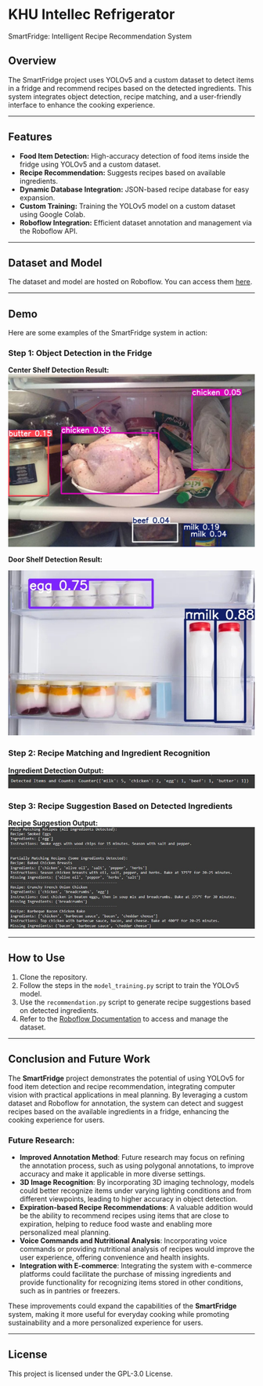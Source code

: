 # KHU Intellec Refrigerator
SmartFridge: Intelligent Recipe Recommendation System

## Overview
The SmartFridge project uses YOLOv5 and a custom dataset to detect items in a fridge and recommend recipes based on the detected ingredients. This system integrates object detection, recipe matching, and a user-friendly interface to enhance the cooking experience.

---

## Features
- **Food Item Detection:** High-accuracy detection of food items inside the fridge using YOLOv5 and a custom dataset.
- **Recipe Recommendation:** Suggests recipes based on available ingredients.
- **Dynamic Database Integration:** JSON-based recipe database for easy expansion.
- **Custom Training:** Training the YOLOv5 model on a custom dataset using Google Colab.
- **Roboflow Integration:** Efficient dataset annotation and management via the Roboflow API.

---

## Dataset and Model
The dataset and model are hosted on Roboflow. You can access them [here](https://universe.roboflow.com/capstoneproject-yly17/fridge_roboflow).

---

## Demo
Here are some examples of the SmartFridge system in action:

### Step 1: Object Detection in the Fridge
**Center Shelf Detection Result:**
![Center Shelf Detection](demo_result/center_shelf_demo_result.jpg)

**Door Shelf Detection Result:**

![Door Shelf Detection](demo_result/door_shelf_demo_result.jpg)

### Step 2: Recipe Matching and Ingredient Recognition
**Ingredient Detection Output:**
![Ingredient Output](demo_result/demo_ingredient_output.png)

### Step 3: Recipe Suggestion Based on Detected Ingredients
**Recipe Suggestion Output:**
![Recipe Output](demo_result/demo_receipe_output.jpg)

---

## How to Use
1. Clone the repository.
2. Follow the steps in the `model_training.py` script to train the YOLOv5 model.
3. Use the `recommendation.py` script to generate recipe suggestions based on detected ingredients.
4. Refer to the [Roboflow Documentation](https://roboflow.com) to access and manage the dataset.

---

## Conclusion and Future Work

The **SmartFridge** project demonstrates the potential of using YOLOv5 for food item detection and recipe recommendation, integrating computer vision with practical applications in meal planning. By leveraging a custom dataset and Roboflow for annotation, the system can detect and suggest recipes based on the available ingredients in a fridge, enhancing the cooking experience for users.

### Future Research:
- **Improved Annotation Method**: Future research may focus on refining the annotation process, such as using polygonal annotations, to improve accuracy and make it applicable in more diverse settings.
- **3D Image Recognition**: By incorporating 3D imaging technology, models could better recognize items under varying lighting conditions and from different viewpoints, leading to higher accuracy in object detection.
- **Expiration-based Recipe Recommendations**: A valuable addition would be the ability to recommend recipes using items that are close to expiration, helping to reduce food waste and enabling more personalized meal planning.
- **Voice Commands and Nutritional Analysis**: Incorporating voice commands or providing nutritional analysis of recipes would improve the user experience, offering convenience and health insights.
- **Integration with E-commerce**: Integrating the system with e-commerce platforms could facilitate the purchase of missing ingredients and provide functionality for recognizing items stored in other conditions, such as in pantries or freezers.

These improvements could expand the capabilities of the **SmartFridge** system, making it more useful for everyday cooking while promoting sustainability and a more personalized experience for users.


---

## License
This project is licensed under the GPL-3.0 License.
